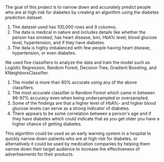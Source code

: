The goal of this project is to narrow down and accurately predict people who are at high risk for diabetes by creating an algorithm using the diabetes prediction dataset. 
  1. The dataset used has 100,000 rows and 9 columns. 
  2. The data is medical in nature and includes details like whether the person has smoked, has heart disease, bmi, HbA1c level, blood glucose level, hypertension, and if they have diabetes. 
  3. The data is highly imbalanced with few people having heart disease, hypertension, or even diabetes.

We used five classifiers to analyze the data and train the model such as Logistic Regression, Random Forest, Decision Tree, Gradient Boosting, and KNeighborsClassifier. 
  1. The model is more than 80% accurate using any of the above classifiers. 
  2. The most accurate classifier is Random Forest which came in between 96-97% accuracy even when being undersampled or oversampled.
  3. Some of the findings are that a higher level of HbA1c- and higher blood glucose levels can serve as a strong indicator of diabetes. 
  4. There appears to be some correlation between a person's age and if they have diabetes which could indicate that as you get older you have a higher chance of getting diabetes.

This algorithm could be used as an early warning system in a hospital to quickly narrow down patients who are at high risk for diabetes, or alternatively it could be used by medication companies by helping them narrow down their target audience to increase the effectiveness of advertisements for their products.

